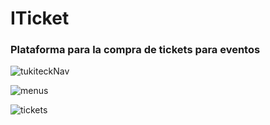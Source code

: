 # ITicket

### Plataforma para la compra de tickets para eventos

![tukiteckNav](https://user-images.githubusercontent.com/53352272/136615359-c4e93f1d-d204-429f-a35e-6a2ab57ca30d.jpg)

![menus](https://user-images.githubusercontent.com/53352272/136615582-16f2ffd9-bd9c-4f59-981f-74959b2ba35e.png)

![tickets](https://user-images.githubusercontent.com/53352272/136615766-a001de46-50ba-49b2-afbb-c4ef66415ab5.png)
